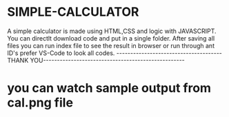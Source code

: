# SIMPLE-CALCULATOR
A simple calculator is made using HTML,CSS and logic with JAVASCRIPT.
You can directlt download code and put in a single folder.
After saving all files you can run index file to see the result in browser or
run through ant ID's prefer VS-Code to look all codes.
--------------------------------------THANK YOU---------------------------------------------------
# you can watch sample output from cal.png file
